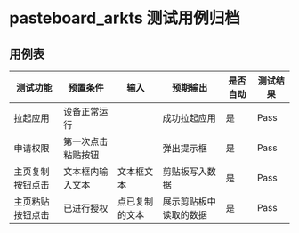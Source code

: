 # pasteboard_arkts 测试用例归档

## 用例表

|测试功能|预置条件|输入|预期输出|是否自动|测试结果|
|--------------------------------|--------------------------------|--------------------------------|--------------------------------|--------------------------------|--------------------------------|
|拉起应用|	设备正常运行|		|成功拉起应用|是|Pass|
|申请权限|	第一次点击粘贴按钮|		|弹出提示框|是|Pass|
|主页复制按钮点击|	文本框内输入文本|	文本框文本|	剪贴板写入数据|是|Pass|
|主页粘贴按钮点击|	已进行授权|   点已复制的文本|  展示剪贴板中读取的数据|是|Pass|